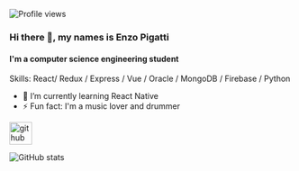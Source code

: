 ![Profile views](https://gpvc.arturio.dev/ratzmx1)  
### Hi there 👋, my names is Enzo Pigatti
#### I'm a computer science engineering student

Skills: React/ Redux / Express / Vue / Oracle / MongoDB / Firebase / Python

- 🌱 I’m currently learning React Native 
- ⚡ Fun fact: I'm a music lover and drummer 


[<img src='https://cdn.jsdelivr.net/npm/simple-icons@3.0.1/icons/github.svg' alt='github' height='40'>](https://github.com/ratzmx1)  

![GitHub stats](https://github-readme-stats.vercel.app/api?username=ratzmx1&show_icons=true)  

